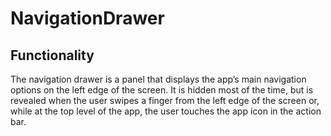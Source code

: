 # NavigationDrawer
## Functionality
The navigation drawer is a panel that displays the app’s main navigation options on the left edge of the screen. 
It is hidden most of the time, but is revealed when the user swipes a finger from the left edge of the screen or,
while at the top level of the app, the user touches the app icon in the action bar.
